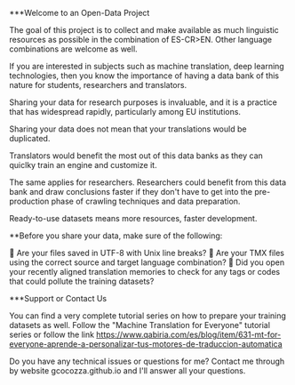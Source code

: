 ***Welcome to an Open-Data Project

The goal of this project is to collect and make available as much linguistic resources as possible in the combination of ES-CR>EN. Other language combinations are welcome as well.

If you are interested in subjects such as machine translation, deep learning technologies, then you know the importance of having a data bank of this nature for students, researchers and translators.

Sharing your data for research purposes is invaluable, and it is a practice that has widespread rapidly, particularly among EU institutions.

Sharing your data does not mean that your translations would be duplicated.

Translators would benefit the most out of this data banks as they can quiclky train an engine and customize it.

The same applies for researchers. Researchers could benefit from this data bank and draw conclusions faster if they don't have to get into the pre-production phase of crawling techniques and data preparation.

Ready-to-use datasets means more resources, faster development.

**Before you share your data, make sure of the following:

	Are your files saved in UTF-8 with Unix line breaks? 	Are your TMX files using the correct source and target language combination? 	Did you open your recently aligned translation memories to check for any tags or codes that could pollute the training datasets?

***Support or Contact Us

You can find a very complete tutorial series on how to prepare your training datasets as well. Follow the "Machine Translation for Everyone" tutorial series or follow the link https://www.qabiria.com/es/blog/item/631-mt-for-everyone-aprende-a-personalizar-tus-motores-de-traduccion-automatica

Do you have any technical issues or questions for me? Contact me through by website gcocozza.github.io and I'll answer all your questions.
